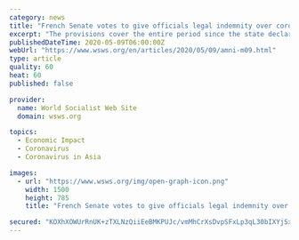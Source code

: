 ```yaml
---
category: news
title: "French Senate votes to give officials legal indemnity over coronavirus infections"
excerpt: "The provisions cover the entire period since the state declared a national health emergency in March, and apply to elected representatives, ministers, civil servants and employers."
publishedDateTime: 2020-05-09T06:00:00Z
webUrl: "https://www.wsws.org/en/articles/2020/05/09/amni-m09.html"
type: article
quality: 60
heat: 60
published: false

provider:
  name: World Socialist Web Site
  domain: wsws.org

topics:
  - Economic Impact
  - Coronavirus
  - Coronavirus in Asia

images:
  - url: "https://www.wsws.org/img/open-graph-icon.png"
    width: 1500
    height: 785
    title: "French Senate votes to give officials legal indemnity over coronavirus infections"

secured: "KOXhXOWUrRnUK+zTXLNzQiiEeBMKPUJc/vmMhCrXsDvpSFxLp3qL30bIXYjSx+tPlgzpcXjusp//cdaTPNPMjutqeEeon5/UY5PQK9ksRJVbx9/Ri/5edu+1ZPxAuRPY5ZlYOSkOWoTQaFHWNjlcUqlr6lHgPtPwXgE0AWEelIkgBIwAemEvLPjzUc6lAZhjWjds/kaXQfNxDBwcZ404WvXlTgs88drRsxTqaE1HPht0VrDFfVbahnrMqiPOpojoApA+rHhrZj+e4B7Z3ghmDdvD7dg7FOrgrs8zwqf+NPbVFFwGPs/IqnUcdN9AhIe0;xnAIoMuXAYS9vgQtp8yXqg=="
---
```


